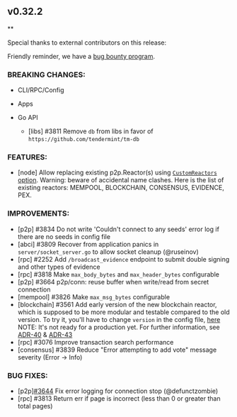 ## v0.32.2

\*\*

Special thanks to external contributors on this release:

Friendly reminder, we have a [bug bounty
program](https://hackerone.com/tendermint).

### BREAKING CHANGES:

- CLI/RPC/Config

- Apps

- Go API
  - [libs] \#3811 Remove `db` from libs in favor of `https://github.com/tendermint/tm-db`

### FEATURES:

- [node] Allow replacing existing p2p.Reactor(s) using [`CustomReactors`
  option](https://godoc.org/github.com/tendermint/tendermint/node#CustomReactors).
  Warning: beware of accidental name clashes. Here is the list of existing
  reactors: MEMPOOL, BLOCKCHAIN, CONSENSUS, EVIDENCE, PEX.

### IMPROVEMENTS:

- [p2p] \#3834 Do not write 'Couldn't connect to any seeds' error log if there are no seeds in config file
- [abci] \#3809 Recover from application panics in `server/socket_server.go` to allow socket cleanup (@ruseinov)
- [rpc] \#2252 Add `/broadcast_evidence` endpoint to submit double signing and other types of evidence
- [rpc] \#3818 Make `max_body_bytes` and `max_header_bytes` configurable
- [p2p] \#3664 p2p/conn: reuse buffer when write/read from secret connection
- [mempool] \#3826 Make `max_msg_bytes` configurable
- [blockchain] \#3561 Add early version of the new blockchain reactor, which is supposed to be more modular and testable compared to the old version. To try it, you'll have to change `version` in the config file, [here](https://github.com/tendermint/tendermint/blob/master/config/toml.go#L303) NOTE: It's not ready for a production yet. For further information, see [ADR-40](https://github.com/tendermint/tendermint/blob/master/docs/architecture/adr-040-blockchain-reactor-refactor.md) & [ADR-43](https://github.com/tendermint/tendermint/blob/master/docs/architecture/adr-043-blockchain-riri-org.md)
- [rpc] \#3076 Improve transaction search performance
- [consensus] \#3839 Reduce "Error attempting to add vote" message severity (Error -> Info)

### BUG FIXES:

- [p2p][\#3644](https://github.com/tendermint/tendermint/pull/3644) Fix error logging for connection stop (@defunctzombie)
- [rpc] \#3813 Return err if page is incorrect (less than 0 or greater than total pages)
